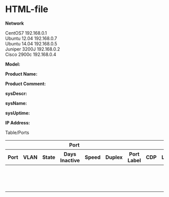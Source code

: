 # HTML-file

<p id="top">
  <strong>Network</strong>
</p>
<div class="sidebar-area">
<div class="inner-area">
 CentOS7
 192.168.0.1
</div>
</div>
<div class="clear-area"> </div>
<div class="sidebar-areab">
<div class="inner-area">
 Ubuntu 12.04
 192.168.0.7
</div>
</div>
<div class="clear-area"> </div>
<div class="sidebar-areac">
<div class="inner-area">
 Ubuntu 14.04
 192.168.0.5
</div>
</div>
<div class="clear-area"> </div>
<div class="sidebar-aread">
<div class="inner-area">
 Juniper 3200J
 192.168.0.2
</div>
</div>
<div class="clear-area"> </div>
<div class="sidebar-areae">
<div class="inner-area">
 Cisco 2900c
 192.168.0.4
</div>
</div>
<div class="clear-area"> </div>
<strong> 
  <p>Model:</p>
  <p>Product Name:</p>
  <p>Product Comment:</p>
  <p>sysDescr:</p>
  <p>sysName:</p>
  <p>sysUptime:</p>
  <p>IP Address:</p>
</strong>
<table>
<div class="caption">Table/Ports</div>
<thead>   
  <tr>  
    <th colspan="7"; style="text-align:center">Port</th> 
    <th colspan="6"; style="text-align:center">Connected To</th>    
  </tr>
  <tr>
    <th>Port</th>
      <th>VLAN</th>
      <th>State</th>
      <th>Days Inactive</th>
      <th>Speed</th>
      <th>Duplex</th>
      <th>Port Label</th>
      <th>CDP</th>
      <th>LLDP</th>
      <th>MAC Address</th>
      <th>NIC</th>
      <th>IP Address</th>
      <th>DNS Name</th>
  </tr>
</thead>
<tbody>
    <tr>
      <td></td>
      <td></td>
      <td></td>
      <td></td>
      <td></td>
      <td></td>
      <td></td>
      <td></td>
      <td></td>
      <td></td>
      <td></td>
      <td></td>
      <td></td>
    </tr>
    <tr>
      <td></td>
      <td></td>
      <td></td>
      <td></td>
      <td></td>
      <td></td>
      <td></td>
      <td></td>
      <td></td>
      <td></td>
      <td></td>
      <td></td>
      <td></td>
    </tr>
    <tr>
      <td></td>
      <td></td>
      <td></td>
      <td></td>
      <td></td>
      <td></td>
      <td></td>
      <td></td>
      <td></td>
      <td></td>
      <td></td>
      <td></td>
      <td></td>
    </tr>
    <tr>
      <td></td>
      <td></td>
      <td></td>
      <td></td>
      <td></td>
      <td></td>
      <td></td>
      <td></td>
      <td></td>
      <td></td>
      <td></td>
      <td></td>
      <td></td>
    </tr>
    <tr>
      <td></td>
      <td></td>
      <td></td>
      <td></td>
      <td></td>
      <td></td>
      <td></td>
      <td></td>
      <td></td>
      <td></td>
      <td></td>
      <td></td>
      <td></td>
    </tr>
    <tr>
      <td></td>
      <td></td>
      <td></td>
      <td></td>
      <td></td>
      <td></td>
      <td></td>
      <td></td>
      <td></td>
      <td></td>
      <td></td>
      <td></td>
      <td></td>
    </tr>
    <tr>
      <td></td>
      <td></td>
      <td></td>
      <td></td>
      <td></td>
      <td></td>
      <td></td>
      <td></td>
      <td></td>
      <td></td>
      <td></td>
      <td></td>
      <td></td>
    </tr>
    <tr>
      <td></td>
      <td></td>
      <td></td>
      <td></td>
      <td></td>
      <td></td>
      <td></td>
      <td></td>
      <td></td>
      <td></td>
      <td></td>
      <td></td>
      <td></td>
    </tr>
    <tr>
      <td></td>
      <td></td>
      <td></td>
      <td></td>
      <td></td>
      <td></td>
      <td></td>
      <td></td>
      <td></td>
      <td></td>
      <td></td>
      <td></td>
      <td></td>
    </tr>
    <tr>
      <td></td>
      <td></td>
      <td></td>
      <td></td>
      <td></td>
      <td></td>
      <td></td>
      <td></td>
      <td></td>
      <td></td>
      <td></td>
      <td></td>
      <td></td>
    </tr>
    <tr>
      <td></td>
      <td></td>
      <td></td>
      <td></td>
      <td></td>
      <td></td>
      <td></td>
      <td></td>
      <td></td>
      <td></td>
      <td></td>
      <td></td>
      <td></td>
    </tr>
    <tr>
      <td></td>
      <td></td>
      <td></td>
      <td></td>
      <td></td>
      <td></td>
      <td></td>
      <td></td>
      <td></td>
      <td></td>
      <td></td>
      <td></td>
      <td></td>
    </tr>
    <tr>
      <td></td>
      <td></td>
      <td></td>
      <td></td>
      <td></td>
      <td></td>
      <td></td>
      <td></td>
      <td></td>
      <td></td>
      <td></td>
      <td></td>
      <td></td>
    </tr>
    <tr>
      <td></td>
      <td></td>
      <td></td>
      <td></td>
      <td></td>
      <td></td>
      <td></td>
      <td></td>
      <td></td>
      <td></td>
      <td></td>
      <td></td>
      <td></td>
    </tr>
  </tbody>
<table>

